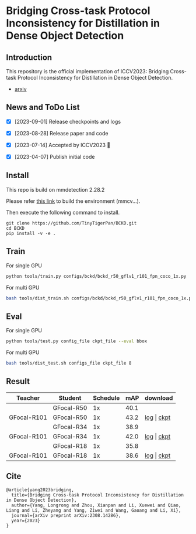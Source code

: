 # Bridging Cross-task Protocol Inconsistency for Distillation in Dense Object Detection

## Introduction

This repository is the official implementation of ICCV2023: Bridging Cross-task Protocol Inconsistency for Distillation in Dense Object Detection.
* [arxiv](https://arxiv.org/abs/2308.14286)

## News and ToDo List

- [x] [2023-09-01] Release checkpoints and logs
- [x] [2023-08-28] Release paper and code
- [x] [2023-07-14] Accepted by ICCV2023 🎉 
- [x] [2023-04-07] Publish initial code


## Install
This repo is build on mmdetection 2.28.2

Please refer [this link](https://github.com/open-mmlab/mmdetection/blob/2.x/docs/en/get_started.md/#Installation) to build the environment (mmcv...).

Then execute the following command to install.
```
git clone https://github.com/TinyTigerPan/BCKD.git
cd BCKD
pip install -v -e .
```

## Train

For single GPU
```bash
python tools/train.py configs/bckd/bckd_r50_gflv1_r101_fpn_coco_1x.py
```

For multi GPU
```bash
bash tools/dist_train.sh configs/bckd/bckd_r50_gflv1_r101_fpn_coco_1x.py 8
```

## Eval

For single GPU
```bash
python tools/test.py config_file ckpt_file --eval bbox
```

For multi GPU
```bash
bash tools/dist_test.sh configs_file ckpt_file 8
```

## Result

| Teacher     | Student    | Schedule | mAP   | download                                                                                                                                                                                     |
|-------------|------------|----------|-------|----------------------------------------------------------------------------------------------------------------------------------------------------------------------------------------------|
|             | GFocal-R50 | 1x       | 40.1  |                                                                                                                                                                                              |
| GFocal-R101 | GFocal-R50 | 1x       | 43.2  | [log](https://drive.google.com/file/d/1bl7qbEYsrdXvzm0Ya8wMl7INBJXzaA9L/view?usp=drive_link) \| [ckpt](https://drive.google.com/file/d/1AeGpY4QbQ_PlanuauEogZWAbMRH59t-k/view?usp=drive_link)                                                                                      |
|             | GFocal-R34 | 1x       | 38.9  |                                                                                                                                                                                              |
| GFocal-R101 | GFocal-R34 | 1x       | 42.0  | [log](https://drive.google.com/file/d/1paU3nDKFNbZcBWXS1ralrDf8dWIIh2vF/view?usp=drive_link) \| [ckpt](https://drive.google.com/file/d/1hJo15YP71xgZdw262Urum89R6324u3dG/view?usp=drive_link) |
|             | GFocal-R18 | 1x       | 35.8  |                                                                                                                                                                                              |
| GFocal-R101 | GFocal-R18 | 1x       | 38.6  | [log](https://drive.google.com/file/d/1ijTPJX3hkjddl_GMLBWGnTe272NOTSrz/view?usp=drive_link) \| [ckpt](https://drive.google.com/file/d/1Oy6cSBeFKJx5tooHGRRFOv7QwPdScO6S/view?usp=drive_link) |


## Cite
```
@article{yang2023bridging,
  title={Bridging Cross-task Protocol Inconsistency for Distillation in Dense Object Detection},
  author={Yang, Longrong and Zhou, Xianpan and Li, Xuewei and Qiao, Liang and Li, Zheyang and Yang, Ziwei and Wang, Gaoang and Li, Xi},
  journal={arXiv preprint arXiv:2308.14286},
  year={2023}
}
```
